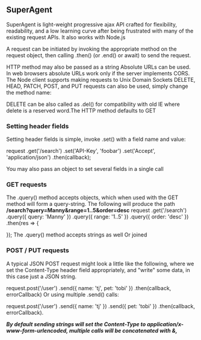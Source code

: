 ## SuperAgent
SuperAgent is light-weight progressive ajax API crafted for flexibility, readability, and a low learning curve after being frustrated with many of the existing request APIs. It also works with Node.js

A request can be initiated by invoking the appropriate method on the request object, then calling .then() (or .end() or await) to send the request. 

HTTP method may also be passed as a string
Absolute URLs can be used. In web browsers absolute URLs work only if the server implements CORS.
The Node client supports making requests to Unix Domain Sockets
DELETE, HEAD, PATCH, POST, and PUT requests can also be used, simply change the method name:

DELETE can be also called as .del() for compatibility with old IE where delete is a reserved word.The HTTP method defaults to GET
### Setting header fields
Setting header fields is simple, invoke .set() with a field name and value:

 request
   .get('/search')
   .set('API-Key', 'foobar')
   .set('Accept', 'application/json')
   .then(callback);

You may also pass an object to set several fields in a single call

### GET requests
The .query() method accepts objects, which when used with the GET method will form a query-string. The following will produce the path **/search?query=Manny&range=1..5&order=desc**
 request
   .get('/search')
   .query({ query: 'Manny' })
   .query({ range: '1..5' })
   .query({ order: 'desc' })
   .then(res => {

   });
   The .query() method accepts strings as well Or joined

   ### POST / PUT requests
A typical JSON POST request might look a little like the following, where we set the Content-Type header field appropriately, and "write" some data, in this case just a JSON string.

  request.post('/user')
    .send({ name: 'tj', pet: 'tobi' })
    .then(callback, errorCallback)
Or using multiple .send() calls:

  request.post('/user')
    .send({ name: 'tj' })
    .send({ pet: 'tobi' })
    .then(callback, errorCallback).

***By default sending strings will set the Content-Type to application/x-www-form-urlencoded, multiple calls will be concatenated with &,***    



    
